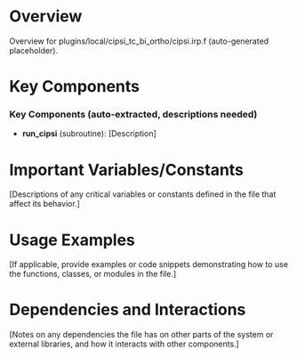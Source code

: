 # Overview

Overview for plugins/local/cipsi_tc_bi_ortho/cipsi.irp.f (auto-generated placeholder).

# Key Components

### Key Components (auto-extracted, descriptions needed)
- **run_cipsi** (subroutine): [Description]

# Important Variables/Constants

[Descriptions of any critical variables or constants defined in the file that affect its behavior.]

# Usage Examples

[If applicable, provide examples or code snippets demonstrating how to use the functions, classes, or modules in the file.]

# Dependencies and Interactions

[Notes on any dependencies the file has on other parts of the system or external libraries, and how it interacts with other components.]
